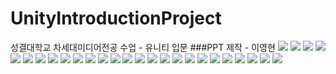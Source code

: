 # UnityIntroductionProject
성결대학교 차세대미디어전공 수업 - 유니티 입문
###PPT 제작 - 이영현
<img src = "https://media.discordapp.net/attachments/551371669315256330/1113248039243616347/image.png?width=2286&height=1288">
<img src = "https://media.discordapp.net/attachments/551371669315256330/1113248964154769418/-02.png?width=2290&height=1288">
<img src = "https://media.discordapp.net/attachments/551371669315256330/1113248964523872357/-03.png?width=2290&height=1288">
<img src = "https://media.discordapp.net/attachments/551371669315256330/1113248965194952754/-04.png?width=2290&height=1288">
<img src = "https://media.discordapp.net/attachments/551371669315256330/1113248965912182824/-05.png?width=2290&height=1288">
<img src = "https://media.discordapp.net/attachments/551371669315256330/1113248966809763972/-06.png?width=2290&height=1288">
<img src = "https://media.discordapp.net/attachments/551371669315256330/1113248967506022420/-07.png?width=2290&height=1288">
<img src = "https://media.discordapp.net/attachments/551371669315256330/1113248968026112070/-08.png?width=2290&height=1288">
<img src = "https://media.discordapp.net/attachments/551371669315256330/1113248968399409234/-09.png?width=2290&height=1288">
<img src = "https://media.discordapp.net/attachments/551371669315256330/1113248968793669692/-10.png?width=2290&height=1288">
<img src = "https://media.discordapp.net/attachments/551371669315256330/1113248969187938314/-11.png?width=2290&height=1288">
<img src = "https://media.discordapp.net/attachments/551371669315256330/1113249010296299560/-12.png?width=2290&height=1288">
<img src = "https://media.discordapp.net/attachments/551371669315256330/1113249010581508117/-13.png?width=2290&height=1288">
<img src = "https://media.discordapp.net/attachments/551371669315256330/1113249011072237589/-14.png?width=2290&height=1288">
<img src = "https://media.discordapp.net/attachments/551371669315256330/1113249011529424966/-15.png?width=2290&height=1288">
<img src = "https://media.discordapp.net/attachments/551371669315256330/1113249011978207393/-16.png?width=2290&height=1288">
<img src = "https://media.discordapp.net/attachments/551371669315256330/1113249012821262356/-17.png?width=2290&height=1288">
<img src = "https://media.discordapp.net/attachments/551371669315256330/1113249013282643998/-18.png?width=2290&height=1288">
<img src = "https://media.discordapp.net/attachments/551371669315256330/1113249013983084625/-19.png?width=2290&height=1288">
<img src = "https://media.discordapp.net/attachments/551371669315256330/1113249014834532422/-20.png?width=2290&height=1288">
<img src = "https://media.discordapp.net/attachments/551371669315256330/1113249015191044196/-21.png?width=2290&height=1288">
<img src = "https://media.discordapp.net/attachments/551371669315256330/1113249054533615757/-22.png?width=2290&height=1288">
<img src = "https://media.discordapp.net/attachments/551371669315256330/1113249054860791838/-23.png?width=2290&height=1288">
<img src = "https://media.discordapp.net/attachments/551371669315256330/1113249055255044146/-24.png?width=2290&height=1288">
<img src = "https://media.discordapp.net/attachments/551371669315256330/1113249055561220256/-25.png?width=2290&height=1288">
<img src = "https://media.discordapp.net/attachments/551371669315256330/1113249055926145105/-26.png?width=2290&height=1288">
